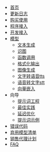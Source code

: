 <!-- docs/_sidebar.md -->
* [首页](/ "聚合AI文档")
* [更新日志](cn/ChangeLog.md)
* [购买使用](cn/BuyAndUse.md)
* [程序接入]()
* [开发接入]()
* [模型](cn/ModelList.md)
    * [文本生成]()
    * [识图]()
    * [函数调用]()
    * [格式化输出]()
    * [图像生成]()
    * [文字转语音tts]()
    * [语音转文字stt]()
    * [向量嵌入]()
* 向导
	* [提示词工程]()
	* [最佳实践]()
	* [延迟优化]()
	* [提示词示例]()
* [错误代码]()
* [弃用模型清单]()
* [销售代理计划]()
* [FAQ]()

